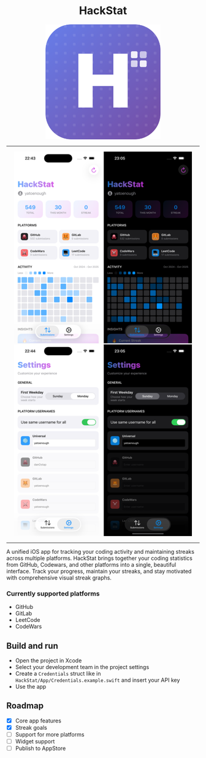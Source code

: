 
<div align="center">
  <h1>HackStat</h1>
  <img src="Screenshots/HackStatIcon.png" height=300/>
</div>

<hr>

<div align="center">
  <img src="Screenshots/Submissions.png" height=500/>
  <img src="Screenshots/SubmissionsDark.png" height=500/>
  <br>
  <img src="Screenshots/Settings.png" height=500/>
  <img src="Screenshots/SettingsDark.png" height=500/>
</div>
<hr>

A unified iOS app for tracking your coding activity and maintaining streaks across multiple platforms.
HackStat brings together your coding statistics from GitHub, Codewars, and other platforms into a single, beautiful interface. Track your progress, maintain your streaks, and stay motivated with comprehensive visual streak graphs.

### Currently supported platforms
- GitHub
- GitLab
- LeetCode
- CodeWars

## Build and run

- Open the project in Xcode
- Select your development team in the project settings
- Create a ```Credentials``` struct like in ```HackStat/App/Credentials.example.swift``` and insert your API key
- Use the app

## Roadmap
- [X] Core app features
- [X] Streak goals
- [ ] Support for more platforms
- [ ] Widget support
- [ ] Publish to AppStore
